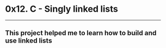# 0x12. C - Singly linked lists
_______________________________

## This project helped me to learn how to build and use linked lists
